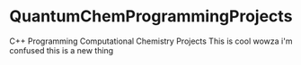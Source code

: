 # QuantumChemProgrammingProjects

C++ Programming Computational Chemistry Projects
This is cool wowza
i'm confused
this is a new thing
